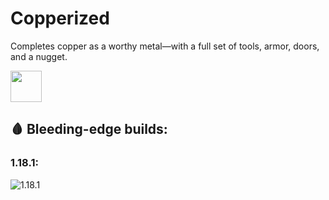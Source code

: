 # Copperized
Completes copper as a worthy metal—with a full set of tools, armor, doors, and a nugget.

<img src="https://onvoid.net/copperized/logo.png" height="50px" />

## 🩸 Bleeding-edge builds:
### 1.18.1:

![1.18.1](https://github.com/onVoid/Copperized/actions/workflows/build.yml/badge.svg?branch=1.18.1)
